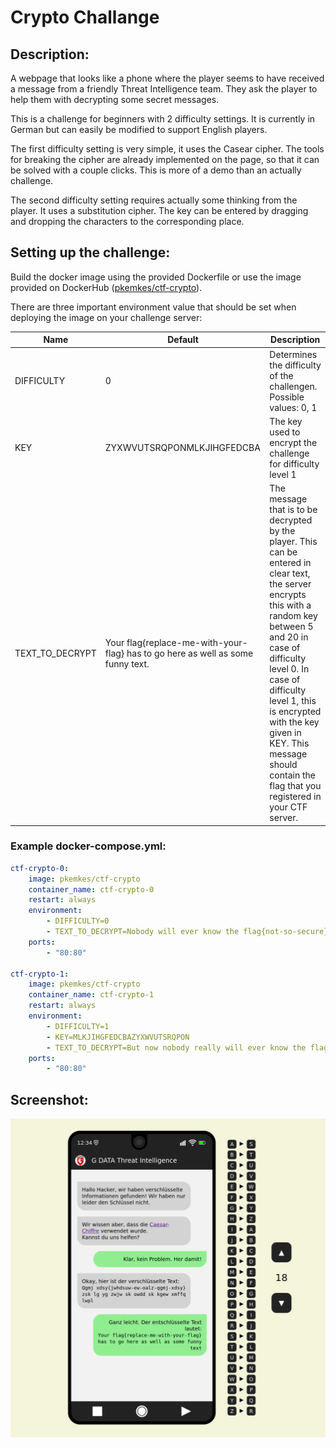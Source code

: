 # Crypto Challange

## Description:

A webpage that looks like a phone where the player seems to have received a message from a friendly Threat Intelligence team. They ask the player to help them with decrypting some secret messages.

This is a challenge for beginners with 2 difficulty settings. It is currently in German but can easily be modified to support English players.

The first difficulty setting is very simple, it uses the Casear cipher. The tools for breaking the cipher are already implemented on the page, so that it can be solved with a couple clicks. This is more of a demo than an actually challenge.

The second difficulty setting requires actually some thinking from the player. It uses a substitution cipher. The key can be entered by dragging and dropping the characters to the corresponding place.

## Setting up the challenge:

Build the docker image using the provided Dockerfile or use the image provided on DockerHub ([pkemkes/ctf-crypto](https://hub.docker.com/repository/docker/pkemkes/ctf-crypto/general)).

There are three important environment value that should be set when deploying the image on your challenge server:

| Name | Default | Description |
|--------|--------|---|
| DIFFICULTY | 0 | Determines the difficulty of the challengen. Possible values: 0, 1 |
| KEY | ZYXWVUTSRQPONMLKJIHGFEDCBA | The key used to encrypt the challenge for difficulty level 1 |
| TEXT_TO_DECRYPT | Your flag{replace-me-with-your-flag} has to go here as well as some funny text. | The message that is to be decrypted by the player. This can be entered in clear text, the server encrypts this with a random key between 5 and 20 in case of difficulty level 0. In case of difficulty level 1, this is encrypted with the key given in KEY. This message should contain the flag that you registered in your CTF server. |

### Example docker-compose.yml:

```yaml
ctf-crypto-0:
    image: pkemkes/ctf-crypto
    container_name: ctf-crypto-0
    restart: always
    environment:
        - DIFFICULTY=0
        - TEXT_TO_DECRYPT=Nobody will ever know the flag{not-so-secure} with this immensly secure cipher.
    ports:
        - "80:80"

ctf-crypto-1:
    image: pkemkes/ctf-crypto
    container_name: ctf-crypto-1
    restart: always
    environment:
        - DIFFICULTY=1
        - KEY=MLKJIHGFEDCBAZYXWVUTSRQPON
        - TEXT_TO_DECRYPT=But now nobody really will ever know the flag{still-not-so-secure} with this even securer cipher.
    ports:
        - "80:80"
```

## Screenshot:

<img src="./assets/screenshot.png" alt="screenshot.png" width="800"/>